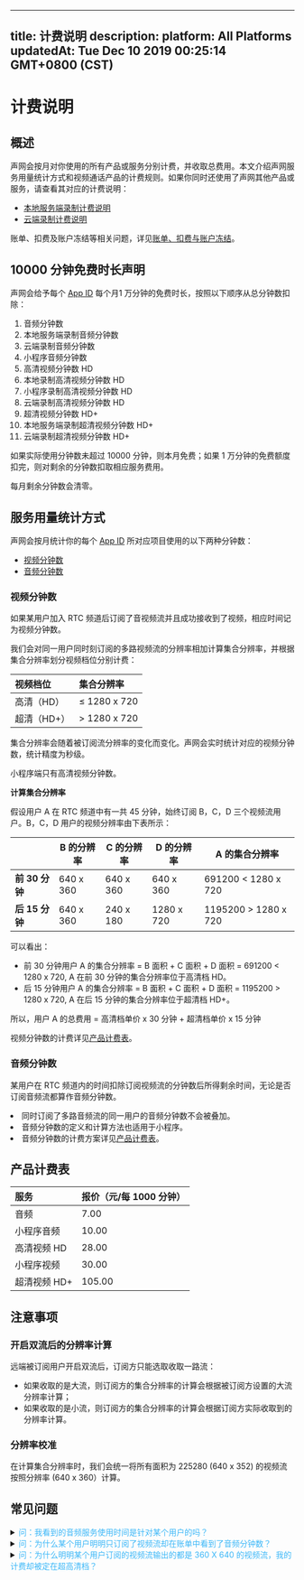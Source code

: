 
---
title: 计费说明
description: 
platform: All Platforms
updatedAt: Tue Dec 10 2019 00:25:14 GMT+0800 (CST)
---
# 计费说明
## 概述



声网会按月对你使用的所有产品或服务分别计费，并收取总费用。本文介绍声网服务用量统计方式和视频通话产品的计费规则。如果你同时还使用了声网其他产品或服务，请查看其对应的计费说明：


- [本地服务端录制计费说明](https://docs.agora.io/cn/Recording/billing_recording?platform=All%20Platforms)
- [云端录制计费说明](https://docs.agora.io/cn/cloud-recording/billing_cloud_recording?platform=All%20Platforms)



账单、扣费及账户冻结等相关问题，详见[账单、扣费与账户冻结](https://docs.agora.io/cn/faq/billing_account)。



## 10000 分钟免费时长声明

声网会给予每个 [App ID](https://console.agora.io/) 每个月1 万分钟的免费时长，按照以下顺序从总分钟数扣除：

1. 音频分钟数
2. 本地服务端录制音频分钟数
3. 云端录制音频分钟数
4. 小程序音频分钟数
5. 高清视频分钟数 HD
6. 本地录制高清视频分钟数 HD
7. 小程序录制高清视频分钟数 HD
8. 云端录制高清视频分钟数 HD
9. 超清视频分钟数 HD+
10. 本地服务端录制超清视频分钟数 HD+
11. 云端录制超清视频分钟数 HD+

如果实际使用分钟数未超过 10000 分钟，则本月免费；如果 1 万分钟的免费额度扣完，则对剩余的分钟数扣取相应服务费用。

<div class="alert note">每月剩余分钟数会清零。</div>

## 服务用量统计方式




声网会按月统计你的每个 [App ID](https://console.agora.io/) 所对应项目使用的以下两种分钟数：
- [视频分钟数](#vmin)
- [音频分钟数](#amin)





### <a name="vmin"></a>视频分钟数 

如果某用户加入 RTC 频道后订阅了音视频流并且成功接收到了视频，相应时间记为视频分钟数。

我们会对同一用户同时刻订阅的多路视频流的分辨率相加计算集合分辨率，并根据集合分辨率划分视频档位分别计费：



| 视频档位    | 集合分辨率   |
| :---------- | :----------- |
| 高清（HD）  | ≤ 1280 x 720 |
| 超清（HD+） | > 1280 x 720 |

集合分辨率会随着被订阅流分辨率的变化而变化。声网会实时统计对应的视频分钟数，统计精度为秒级。

小程序端只有高清视频分钟数。

**计算集合分辨率**

假设用户 A 在 RTC 频道中有一共 45 分钟，始终订阅 B，C，D 三个视频流用户。B，C，D 用户的视频分辨率由下表所示：

|                | B 的分辨率 | C 的分辨率  | D 的分辨率   | A 的集合分辨率       |
| -------------- | ---------- | -------- | ---------- | -------------------- |
| **前 30 分钟** | 640 x 360  | 640 x 360 | 640 x 360  | 691200 < 1280 x 720  |
| **后 15 分钟** | 640 x 360  | 240 x 180 | 1280 x 720 | 1195200 > 1280 x 720 |

可以看出：

- 前 30 分钟用户 A 的集合分辨率 = B 面积 + C 面积 + D 面积 = 691200 < 1280 x 720, A 在前 30 分钟的集合分辨率位于高清档 HD。
- 后 15 分钟用户 A 的集合分辨率 = B 面积 + C 面积 + D 面积 = 1195200 > 1280 x 720,  A 在后 15 分钟的集合分辨率位于超清档 HD+。

所以，用户 A 的总费用 = 高清档单价 x 30 分钟 + 超清档单价 x 15 分钟 

视频分钟数的计费详见[产品计费表](#billing)。


### <a name="amin"></a>音频分钟数 

某用户在 RTC 频道内的时间扣除订阅视频流的分钟数后所得剩余时间，无论是否订阅音频流都算作音频分钟数。


<div class="alert note"><li>同时订阅了多路音频流的同一用户的音频分钟数不会被叠加。</li><li>音频分钟数的定义和计算方法也适用于小程序。</li><li>音频分钟数的计费方案详见<a href="#billing">产品计费表</a>。</li></div>






## 产品计费表






| 服务<a name="billing"></a>         | 报价（元/每 1000 分钟） |
| :----------- | :---------------------- |
| 音频         | 7.00                    |
| 小程序音频   | 10.00                   |
| 高清视频 HD  | 28.00                   |
| 小程序视频   | 30.00                   |
| 超清视频 HD+ | 105.00                  |







## 注意事项


### 开启双流后的分辨率计算 

远端被订阅用户开启双流后，订阅方只能选取收取一路流：

- 如果收取的是大流，则订阅方的集合分辨率的计算会根据被订阅方设置的大流分辨率计算；
- 如果收取的是小流，则订阅方的集合分辨率的计算会根据订阅方实际收取到的分辨率计算。

### 分辨率校准

在计算集合分辨率时，我们会统一将所有面积为 225280 (640 x 352) 的视频流按照分辨率 (640 x 360）计算。





## 常见问题


<details>
	<summary><font color="#3ab7f8">问：我看到的音频服务使用时间是针对某个用户的吗？</font></summary>

不是的。你看到的音频分钟数是你的这个 App ID 下的所有用户的音频服务使用时间的汇总。换言之，我们提供的音频分钟数既不是某个用户的分钟数，也不是某一个频道内的所有用户的分钟数，而是该 App ID 下所有频道内的所有用户的分钟数的总和。

</details>




<details>
	<summary><font color="#3ab7f8">问：为什么某个用户明明只订阅了视频流却在账单中看到了音频分钟数？</font></summary>


有可能此时由于被订阅流的原因或网络原因导致该用户没有收到视频，此刻的集合分辨率计算为 0，那么该用户将被统计为音频服务用户。

</details>
<details>
	<summary><font color="#3ab7f8">问：为什么明明某个用户订阅的视频流输出的都是 360 X 640 的视频流，我的计费却被定在超高清档？</font></summary>


由于集合分辨率是对你订阅的流的分辨率进行求和。所以，你订阅的视频流越多，你的集合分辨率越有可能超过 1280 x 720 的超清档。

</details>





